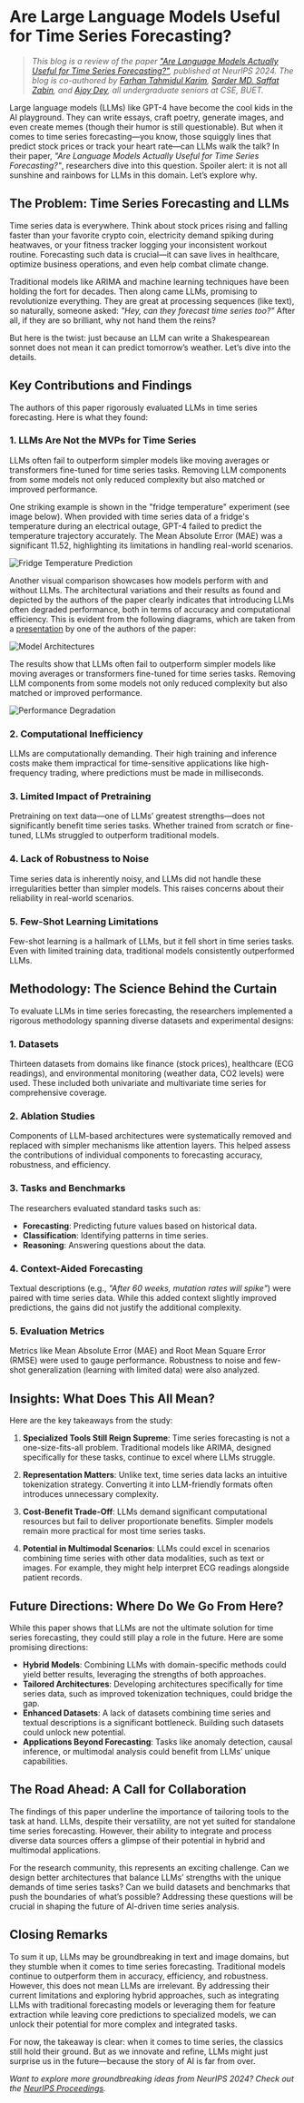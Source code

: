 # Are Large Language Models Useful for Time Series Forecasting?

> *This blog is a review of the paper ["Are Language Models Actually Useful for Time Series Forecasting?"](https://openreview.net/forum?id=DV15UbHCY1&noteId=Uu3HKxRnq3), published at NeurIPS 2024. The blog is co-authored by [Farhan Tahmidul Karim](https://github.com/farhanitrate35), [Sarder MD. Saffat Zabin](https://github.com/SaffatZabin-17), and [Ajoy Dey](https://github.com/ajoydey00001), all undergraduate seniors at CSE, BUET.*

Large language models (LLMs) like GPT-4 have become the cool kids in the AI playground. They can write essays, craft poetry, generate images, and even create memes (though their humor is still questionable). But when it comes to time series forecasting—you know, those squiggly lines that predict stock prices or track your heart rate—can LLMs walk the talk? In their paper, *"Are Language Models Actually Useful for Time Series Forecasting?"*, researchers dive into this question. Spoiler alert: it is not all sunshine and rainbows for LLMs in this domain. Let’s explore why.

## The Problem: Time Series Forecasting and LLMs

Time series data is everywhere. Think about stock prices rising and falling faster than your favorite crypto coin, electricity demand spiking during heatwaves, or your fitness tracker logging your inconsistent workout routine. Forecasting such data is crucial—it can save lives in healthcare, optimize business operations, and even help combat climate change.

Traditional models like ARIMA and machine learning techniques have been holding the fort for decades. Then along came LLMs, promising to revolutionize everything. They are great at processing sequences (like text), so naturally, someone asked: *"Hey, can they forecast time series too?"* After all, if they are so brilliant, why not hand them the reins?

But here is the twist: just because an LLM can write a Shakespearean sonnet does not mean it can predict tomorrow’s weather. Let’s dive into the details.

## Key Contributions and Findings

The authors of this paper rigorously evaluated LLMs in time series forecasting. Here is what they found:

### 1. LLMs Are Not the MVPs for Time Series
LLMs often fail to outperform simpler models like moving averages or transformers fine-tuned for time series tasks. Removing LLM components from some models not only reduced complexity but also matched or improved performance.

One striking example is shown in the "fridge temperature" experiment (see image below). When provided with time series data of a fridge's temperature during an electrical outage, GPT-4 failed to predict the temperature trajectory accurately. The Mean Absolute Error (MAE) was a significant 11.52, highlighting its limitations in handling real-world scenarios.

![Fridge Temperature Prediction](fridge.png)

Another visual comparison showcases how models perform with and without LLMs. The architectural variations and their results as found and depicted by the authors of the paper clearly indicates that introducing LLMs often degraded performance, both in terms of accuracy and computational efficiency. This is evident from the following diagrams, which are taken from a [presentation](https://www.youtube.com/watch?v=_7v5ICY0L_c&ab_channel=USCInformationSciencesInstitute) by one of the authors of the paper:

![Model Architectures](models.png)

The results show that LLMs often fail to outperform simpler models like moving averages or transformers fine-tuned for time series tasks. Removing LLM components from some models not only reduced complexity but also matched or improved performance.

![Performance Degradation](degrade.png)

### 2. Computational Inefficiency
LLMs are computationally demanding. Their high training and inference costs make them impractical for time-sensitive applications like high-frequency trading, where predictions must be made in milliseconds.

### 3. Limited Impact of Pretraining
Pretraining on text data—one of LLMs’ greatest strengths—does not significantly benefit time series tasks. Whether trained from scratch or fine-tuned, LLMs struggled to outperform traditional models.

### 4. Lack of Robustness to Noise
Time series data is inherently noisy, and LLMs did not handle these irregularities better than simpler models. This raises concerns about their reliability in real-world scenarios.

### 5. Few-Shot Learning Limitations
Few-shot learning is a hallmark of LLMs, but it fell short in time series tasks. Even with limited training data, traditional models consistently outperformed LLMs.

## Methodology: The Science Behind the Curtain

To evaluate LLMs in time series forecasting, the researchers implemented a rigorous methodology spanning diverse datasets and experimental designs:

### 1. Datasets
Thirteen datasets from domains like finance (stock prices), healthcare (ECG readings), and environmental monitoring (weather data, CO2 levels) were used. These included both univariate and multivariate time series for comprehensive coverage.

### 2. Ablation Studies
Components of LLM-based architectures were systematically removed and replaced with simpler mechanisms like attention layers. This helped assess the contributions of individual components to forecasting accuracy, robustness, and efficiency.

### 3. Tasks and Benchmarks
The researchers evaluated standard tasks such as:
- **Forecasting**: Predicting future values based on historical data.
- **Classification**: Identifying patterns in time series.
- **Reasoning**: Answering questions about the data.

### 4. Context-Aided Forecasting
Textual descriptions (e.g., *"After 60 weeks, mutation rates will spike"*) were paired with time series data. While this added context slightly improved predictions, the gains did not justify the additional complexity.

### 5. Evaluation Metrics
Metrics like Mean Absolute Error (MAE) and Root Mean Square Error (RMSE) were used to gauge performance. Robustness to noise and few-shot generalization (learning with limited data) were also analyzed.

## Insights: What Does This All Mean?

Here are the key takeaways from the study:

1. **Specialized Tools Still Reign Supreme**: Time series forecasting is not a one-size-fits-all problem. Traditional models like ARIMA, designed specifically for these tasks, continue to excel where LLMs struggle.

2. **Representation Matters**: Unlike text, time series data lacks an intuitive tokenization strategy. Converting it into LLM-friendly formats often introduces unnecessary complexity.

3. **Cost-Benefit Trade-Off**: LLMs demand significant computational resources but fail to deliver proportionate benefits. Simpler models remain more practical for most time series tasks.

4. **Potential in Multimodal Scenarios**: LLMs could excel in scenarios combining time series with other data modalities, such as text or images. For example, they might help interpret ECG readings alongside patient records.

## Future Directions: Where Do We Go From Here?

While this paper shows that LLMs are not the ultimate solution for time series forecasting, they could still play a role in the future. Here are some promising directions:

- **Hybrid Models**: Combining LLMs with domain-specific methods could yield better results, leveraging the strengths of both approaches.
- **Tailored Architectures**: Developing architectures specifically for time series data, such as improved tokenization techniques, could bridge the gap.
- **Enhanced Datasets**: A lack of datasets combining time series and textual descriptions is a significant bottleneck. Building such datasets could unlock new potential.
- **Applications Beyond Forecasting**: Tasks like anomaly detection, causal inference, or multimodal analysis could benefit from LLMs’ unique capabilities.

## The Road Ahead: A Call for Collaboration

The findings of this paper underline the importance of tailoring tools to the task at hand. LLMs, despite their versatility, are not yet suited for standalone time series forecasting. However, their ability to integrate and process diverse data sources offers a glimpse of their potential in hybrid and multimodal applications.

For the research community, this represents an exciting challenge. Can we design better architectures that balance LLMs’ strengths with the unique demands of time series tasks? Can we build datasets and benchmarks that push the boundaries of what’s possible? Addressing these questions will be crucial in shaping the future of AI-driven time series analysis.

## Closing Remarks

To sum it up, LLMs may be groundbreaking in text and image domains, but they stumble when it comes to time series forecasting. Traditional models continue to outperform them in accuracy, efficiency, and robustness. However, this does not mean LLMs are irrelevant. By addressing their current limitations and exploring hybrid approaches, such as integrating LLMs with traditional forecasting models or leveraging them for feature extraction while leaving core predictions to specialized models, we can unlock their potential for more complex and integrated tasks.

For now, the takeaway is clear: when it comes to time series, the classics still hold their ground. But as we innovate and refine, LLMs might just surprise us in the future—because the story of AI is far from over.

*Want to explore more groundbreaking ideas from NeurIPS 2024? Check out the [NeurIPS Proceedings](https://openreview.net/group?id=NeurIPS.cc/2024/Conference#tab-accept-oral).*
